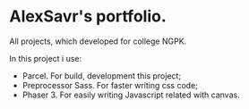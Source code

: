 # AlexSavr's portfolio.
All projects, which developed for college NGPK.

In this project i use:
- Parcel. For build, development this project;
- Preprocessor Sass. For faster writing css code;
- Phaser 3. For easily writing Javascript related with canvas.
